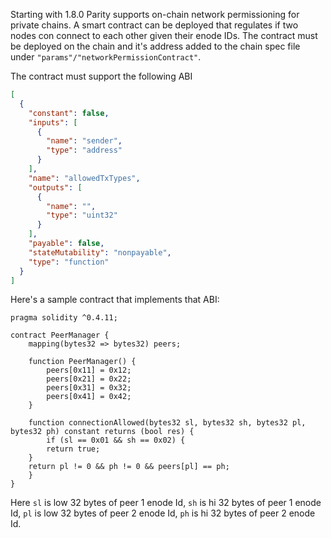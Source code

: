 Starting with 1.8.0 Parity supports on-chain network permissioning for private chains. A smart contract can be deployed that regulates if two nodes con connect to each other given their enode IDs.
The contract must be deployed on the chain and it's address added to the chain spec file under `"params"/"networkPermissionContract"`.

The contract must support the following ABI
```json
[
  {
    "constant": false,
    "inputs": [
      {
        "name": "sender",
        "type": "address"
      }
    ],
    "name": "allowedTxTypes",
    "outputs": [
      {
        "name": "",
        "type": "uint32"
      }
    ],
    "payable": false,
    "stateMutability": "nonpayable",
    "type": "function"
  }
]
```
Here's a sample contract that implements that ABI:

```solidity
pragma solidity ^0.4.11;

contract PeerManager {
    mapping(bytes32 => bytes32) peers;
    
    function PeerManager() {
        peers[0x11] = 0x12;
        peers[0x21] = 0x22;
        peers[0x31] = 0x32;
        peers[0x41] = 0x42;
    }
    
    function connectionAllowed(bytes32 sl, bytes32 sh, bytes32 pl, bytes32 ph) constant returns (bool res) {
        if (sl == 0x01 && sh == 0x02) {
	    return true;
	}
	return pl != 0 && ph != 0 && peers[pl] == ph;
    }
}
```
Here `sl` is low 32 bytes of peer 1 enode Id, `sh` is hi 32 bytes of peer 1 enode Id, `pl` is low 32 bytes of peer 2 enode Id, `ph` is hi 32 bytes of peer 2 enode Id.